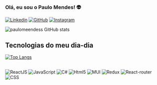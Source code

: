 ### Olá, eu sou o Paulo Mendes! 👽

[![Linkedin](https://img.shields.io/badge/LinkedIn-0077B5?style=for-the-badge&logo=linkedin&logoColor=white)](https://www.linkedin.com/in/paulo-henrique-mendes-de-souza-a251981a2/) [![GitHub](https://img.shields.io/badge/GitHub-100000?style=for-the-badge&logo=github&logoColor=white)](https://github.com/PauloMendees) [![Instagram](https://img.shields.io/badge/Instagram-E4405F?style=for-the-badge&logo=instagram&logoColor=white)](https://www.instagram.com/paulomeendess/)

![paulomeendess GitHub stats](https://github-readme-stats.vercel.app/api?username=PauloMendees&show_icons=true&theme=radical)

## Tecnologias do meu dia-dia

[![Top Langs](https://github-readme-stats.vercel.app/api/top-langs/?username=PauloMendees&layout=compact)](https://github.com/PauloMendees)

<div style="display: inline_block"> <br/>
  <img alt="ReactJS" src="https://img.shields.io/badge/React-20232A?style=for-the-badge&logo=react&logoColor=61DAFB">
  <img alt="JavaScript" src="https://img.shields.io/badge/JavaScript-F7DF1E?style=for-the-badge&logo=javascript&logoColor=black">
  <img alt="C#" src="https://img.shields.io/badge/C%23-239120?style=for-the-badge&logo=c-sharp&logoColor=white">
  <img alt="Html5" src="https://img.shields.io/badge/HTML5-E34F26?style=for-the-badge&logo=html5&logoColor=white">
  <img alt="MUI" src="https://img.shields.io/badge/Material--UI-0081CB?style=for-the-badge&logo=material-ui&logoColor=white">
  <img alt="Redux" src="https://img.shields.io/badge/Redux-593D88?style=for-the-badge&logo=redux&logoColor=white">
  <img alt="React-router" src="https://img.shields.io/badge/React_Router-CA4245?style=for-the-badge&logo=react-router&logoColor=white">
  <img alt="CSS" src="https://img.shields.io/badge/CSS3-1572B6?style=for-the-badge&logo=css3&logoColor=white">
<div>
